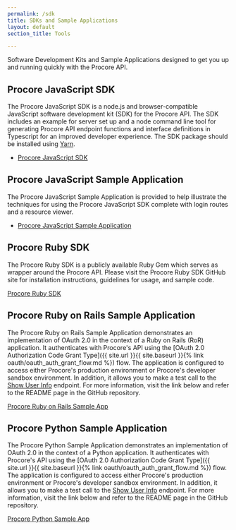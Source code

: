 ```yaml
---
permalink: /sdk
title: SDKs and Sample Applications
layout: default
section_title: Tools

---
```


Software Development Kits and Sample Applications designed to get you up and running quickly with the Procore API.

## Procore JavaScript SDK

The Procore JavaScript SDK is a node.js and browser-compatible JavaScript software development kit (SDK) for the Procore API.
The SDK includes an example for server set up and a node command line tool for generating Procore API endpoint functions and interface definitions in Typescript for an improved developer experience.
The SDK package should be installed using [Yarn](https://yarnpkg.com/en/).

- [Procore JavaScript SDK](https://github.com/procore/js-sdk)

## Procore JavaScript Sample Application

The Procore JavaScript Sample Application is provided to help illustrate the techniques for using the Procore JavaScript SDK complete with login routes and a resource viewer.

- [Procore JavaScript Sample Application](https://github.com/procore/js-sdk-sample-app)

## Procore Ruby SDK

The Procore Ruby SDK is a publicly available Ruby Gem which serves as wrapper around the Procore API.
Please visit the Procore Ruby SDK GitHub site for installation instructions, guidelines for usage, and sample code.

[Procore Ruby SDK](https://github.com/procore/ruby-sdk)

## Procore Ruby on Rails Sample Application

The Procore Ruby on Rails Sample Application demonstrates an implementation of OAuth 2.0 in the context of a Ruby on Rails (RoR) application.
It authenticates with Procore's API using the [OAuth 2.0 Authorization Code Grant Type]({{ site.url }}{{ site.baseurl }}{% link oauth/oauth_auth_grant_flow.md %}) flow.
The application is configured to access either Procore's production environment or Procore's developer sandbox environment.
In addition, it allows you to make a test call to the [Show User Info](https://developers.procore.com/reference/me) endpoint.
For more information, visit the link below and refer to the README page in the GitHub repository.

[Procore Ruby on Rails Sample App](https://github.com/procore/Procore-Sample-ROR)

## Procore Python Sample Application

The Procore Python Sample Application demonstrates an implementation of OAuth 2.0 in the context of a Python application.
It authenticates with Procore's API using the [OAuth 2.0 Authorization Code Grant Type]({{ site.url }}{{ site.baseurl }}{% link oauth/oauth_auth_grant_flow.md %}) flow.
The application is configured to access either Procore's production environment or Procore's developer sandbox environment.
In addition, it allows you to make a test call to the [Show User Info](https://developers.procore.com/reference/me) endpoint.
For more information, visit the link below and refer to the README page in the GitHub repository.

[Procore Python Sample App](https://github.com/procore/Procore-Sample-Python)
